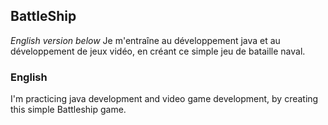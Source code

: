 ## BattleShip
*English version below*
Je m'entraîne au développement java et au développement de jeux vidéo, en créant ce simple jeu de bataille naval.


### English
I'm practicing java development and video game development, by creating this simple Battleship game.